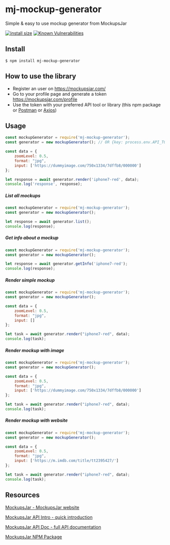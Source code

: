 # mj-mockup-generator

Simple & easy to use mockup generator from MockupsJar

[![install size](https://packagephobia.now.sh/badge?p=mj-mockup-generator)](https://packagephobia.now.sh/result?p=mj-mockup-generator)
[![Known Vulnerabilities](https://snyk.io/test/github/mockupsjar/mj-mockup-generator/badge.svg?targetFile=package.json)](https://snyk.io/test/github/mockupsjar/mj-mockup-generator?targetFile=package.json)

## Install

```
$ npm install mj-mockup-generator
```

## How to use the library

- Register an user on https://mockupsjar.com/
- Go to your profile page and generate a token https://mockupsjar.com/profile
- Use the token with your preferred API tool or library (this npm package or [Postman](https://www.postman.com/) or [Axios](https://github.com/axios/axios))

## Usage

```js
const mockupGenerator = require('mj-mockup-generator');
const generator = new mockupGenerator(); // OR {key: process.env.API_TOKEN}

const data = {
    zoomLevel: 0.5,
    format: "jpg",
    input: ['https://dummyimage.com/750x1334/7dffb8/000000']
};

let response = await generator.render('iphone7-red', data);
console.log('response', response);
```

##### List all mockups
 
```js
const mockupGenerator = require('mj-mockup-generator');
const generator = new mockupGenerator();

let response = await generator.list();
console.log(response);
 ```
 
##### Get info about a mockup
 
```js
const mockupGenerator = require('mj-mockup-generator');
const generator = new mockupGenerator();

let response = await generator.getInfo('iphone7-red');
console.log(response);
```

##### Render simple mockup
 
```js
const mockupGenerator = require('mj-mockup-generator');
const generator = new mockupGenerator();

const data = {
    zoomLevel: 0.5,
    format: "jpg",
    input: []
};

let task = await generator.render("iphone7-red", data);
console.log(task);
```

##### Render mockup with image
 
```js
const mockupGenerator = require('mj-mockup-generator');
const generator = new mockupGenerator();

const data = {
    zoomLevel: 0.5,
    format: "jpg",
    input: ['https://dummyimage.com/750x1334/7dffb8/000000']
};

let task = await generator.render("iphone7-red", data);
console.log(task);
```

##### Render mockup with website
 
```js
const mockupGenerator = require('mj-mockup-generator');
const generator = new mockupGenerator();

const data = {
    zoomLevel: 0.5,
    format: "jpg",
    input: ['https://m.imdb.com/title/tt2395427/']
};

let task = await generator.render("iphone7-red", data);
console.log(task);
```

## Resources

[MockupsJar - MockupsJar website](https://mockupsjar.com/)

[MockupsJar API Intro - quick introduction](https://mockupsjar.com/api)

[MockupsJar API Doc - full API documentation](https://mockupsjar.com/apidoc)

[MockupsJar NPM Package](https://www.npmjs.com/package/mj-mockup-generator)
